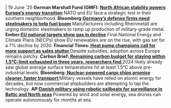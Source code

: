 | 19 June '25
**German Marshall Fund (GMF): [North African stability powers Europe’s energy transition](https://www.gmfus.org/news/north-african-stability-powers-europes-energy-transition)**
NATO and EU face a strategic test in their southern neighborhood.
**Bloomberg:[Germany’s defense firms need steelmakers to help fuel boom](https://www.bloomberg.com/news/articles/2025-06-18/germany-s-defense-firms-need-steelmakers-to-help-fuel-the-boom?sref=peEFYOHm)**
Manufacturers including Rheinmetall are urging domestic steelmakers to ramp up production of military-grade metal.
**Ember:[EU national targets show gas in decline](https://ember-energy.org/latest-insights/eu-national-targets-show-gas-in-decline/)**
Final National Energy and Climate Plans (NECPs) show EU renewables are on the rise, with gas set for a 7% decline by 2030.
**Financial Times:[ Heat pump champions call for more support as sales stutter ](https://www.ft.com/content/0c054c45-a59a-4b98-ac7b-404046c7182d)**
Despite subsidies, adoption across Europe remains patchy.
**Carbon Brief:[ Remaining carbon budget for staying within 1.5°C-limit exhausted in three years, researchers find ](https://www.carbonbrief.org/guest-post-why-2024s-global-temperatures-were-unprecedented-but-not-surprising/)**
2024 likely already saw global average surface temperatures hit at least 1.5°C above pre-industrial levels.
**Bloomberg:[ Nuclear-powered cargo ships promise cleaner, faster transport ](https://www.bloomberg.com/news/articles/2025-06-17/nuclear-powered-cargo-ships-promise-cleaner-faster-transport)**
Military vessels have relied on atomic energy for decades, but now commercial shipbuilders are attempting to tap the technology.
**AP:[Danish military using robotic sailboats for surveillance in Baltic and North seas](https://apnews.com/article/denmark-robot-sailboats-baltic-sea-bfa31c98cf7c93320115c0ad0e6908c5)**
Powered by wind and solar energy, sea drones can operate autonomously for months at sea.